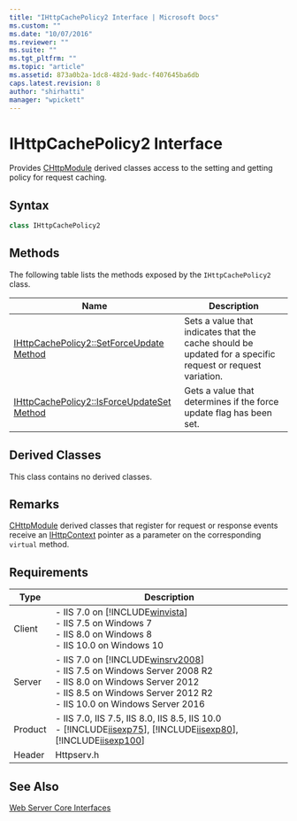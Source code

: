 ```yaml
---
title: "IHttpCachePolicy2 Interface | Microsoft Docs"
ms.custom: ""
ms.date: "10/07/2016"
ms.reviewer: ""
ms.suite: ""
ms.tgt_pltfrm: ""
ms.topic: "article"
ms.assetid: 873a0b2a-1dc8-482d-9adc-f407645ba6db
caps.latest.revision: 8
author: "shirhatti"
manager: "wpickett"
---
```

# IHttpCachePolicy2 Interface
Provides [CHttpModule](../../web-development-reference\webdev-native-api-reference/chttpmodule-class.md) derived classes access to the setting and getting policy for request caching.  
  
## Syntax  
  
```cpp  
class IHttpCachePolicy2  
```  
  
## Methods  
 The following table lists the methods exposed by the `IHttpCachePolicy2` class.  
  
|Name|Description|  
|----------|-----------------|  
|[IHttpCachePolicy2::SetForceUpdate Method](../../web-development-reference\webdev-native-api-reference/ihttpcachepolicy2-setforceupdate-method.md)|Sets a value that indicates that the cache should be updated for a specific request or request variation.|  
|[IHttpCachePolicy2::IsForceUpdateSet Method](../../web-development-reference\webdev-native-api-reference/ihttpcachepolicy2-isforceupdateset-method.md)|Gets a value that determines if the force update flag has been set.|  
  
## Derived Classes  
 This class contains no derived classes.  
  
## Remarks  
 [CHttpModule](../../web-development-reference\webdev-native-api-reference/chttpmodule-class.md) derived classes that register for request or response events receive an [IHttpContext](../../web-development-reference\webdev-native-api-reference/ihttpcontext-interface.md) pointer as a parameter on the corresponding `virtual` method.  
  
## Requirements  
  
|Type|Description|  
|----------|-----------------|  
|Client|-   IIS 7.0 on [!INCLUDE[winvista](../../wmi-provider/includes/winvista-md.md)]<br />-   IIS 7.5 on Windows 7<br />-   IIS 8.0 on Windows 8<br />-   IIS 10.0 on Windows 10|  
|Server|-   IIS 7.0 on [!INCLUDE[winsrv2008](../../wmi-provider/includes/winsrv2008-md.md)]<br />-   IIS 7.5 on Windows Server 2008 R2<br />-   IIS 8.0 on Windows Server 2012<br />-   IIS 8.5 on Windows Server 2012 R2<br />-   IIS 10.0 on Windows Server 2016|  
|Product|-   IIS 7.0, IIS 7.5, IIS 8.0, IIS 8.5, IIS 10.0<br />-   [!INCLUDE[iisexp75](../../web-development-reference/native-code-api-reference/includes/iisexp75-md.md)], [!INCLUDE[iisexp80](../../web-development-reference/native-code-api-reference/includes/iisexp80-md.md)], [!INCLUDE[iisexp100](../../web-development-reference/native-code-api-reference/includes/iisexp100-md.md)]|  
|Header|Httpserv.h|  
  
## See Also  
 [Web Server Core Interfaces](../../web-development-reference\webdev-native-api-reference/web-server-core-interfaces.md)
